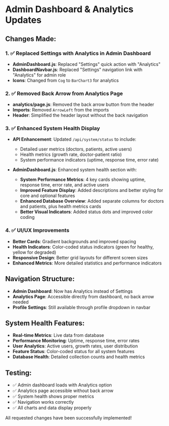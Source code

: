 # Admin Dashboard & Analytics Updates

## Changes Made:

### 1. ✅ **Replaced Settings with Analytics in Admin Dashboard**
- **AdminDashboard.js**: Replaced "Settings" quick action with "Analytics" 
- **DashboardNavbar.js**: Replaced "Settings" navigation link with "Analytics" for admin role
- **Icons**: Changed from `Cog` to `BarChart3` for analytics

### 2. ✅ **Removed Back Arrow from Analytics Page**
- **analytics/page.js**: Removed the back arrow button from the header
- **Imports**: Removed `ArrowLeft` from the imports
- **Header**: Simplified the header layout without the back navigation

### 3. ✅ **Enhanced System Health Display**
- **API Enhancement**: Updated `/api/system/status` to include:
  - Detailed user metrics (doctors, patients, active users)
  - Health metrics (growth rate, doctor-patient ratio)
  - System performance indicators (uptime, response time, error rate)
  
- **AdminDashboard.js**: Enhanced system health section with:
  - **System Performance Metrics**: 4 key cards showing uptime, response time, error rate, and active users
  - **Improved Feature Display**: Added descriptions and better styling for core and optional features
  - **Enhanced Database Overview**: Added separate columns for doctors and patients, plus health metrics cards
  - **Better Visual Indicators**: Added status dots and improved color coding

### 4. ✅ **UI/UX Improvements**
- **Better Cards**: Gradient backgrounds and improved spacing
- **Health Indicators**: Color-coded status indicators (green for healthy, yellow for degraded)
- **Responsive Design**: Better grid layouts for different screen sizes
- **Enhanced Metrics**: More detailed statistics and performance indicators

## Navigation Structure:
- **Admin Dashboard**: Now has Analytics instead of Settings
- **Analytics Page**: Accessible directly from dashboard, no back arrow needed
- **Profile Settings**: Still available through profile dropdown in navbar

## System Health Features:
- **Real-time Metrics**: Live data from database
- **Performance Monitoring**: Uptime, response time, error rates
- **User Analytics**: Active users, growth rates, user distribution
- **Feature Status**: Color-coded status for all system features
- **Database Health**: Detailed collection counts and health metrics

## Testing:
- ✅ Admin dashboard loads with Analytics option
- ✅ Analytics page accessible without back arrow
- ✅ System health shows proper metrics
- ✅ Navigation works correctly
- ✅ All charts and data display properly

All requested changes have been successfully implemented!
